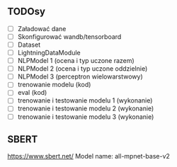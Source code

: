 ## TODOsy
- [ ] Załadować dane
- [ ] Skonfigurować wandb/tensorboard
- [ ] Dataset
- [ ] LightningDataModule
- [ ] NLPModel 1 (ocena i typ uczone razem)
- [ ] NLPModel 2 (ocena i typ uczone oddzielnie)
- [ ] NLPModel 3 (perceptron wielowarstwowy)
- [ ] trenowanie modelu (kod)
- [ ] eval (kod)
- [ ] trenowanie i testowanie modelu 1 (wykonanie)
- [ ] trenowanie i testowanie modelu 2 (wykonanie)
- [ ] trenowanie i testowanie modelu 3 (wykonanie)

## SBERT
https://www.sbert.net/
Model name: all-mpnet-base-v2 
